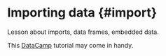 # Importing data {#import}

Lesson about imports, data frames, embedded data.

This [DataCamp](https://www.datacamp.com/community/tutorials/r-data-import-tutorial#spss) tutorial may come in handy.
